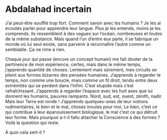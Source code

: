 # Abdalahad incertain

J’ai peut-être soufflé trop fort.
Comment savoir avec les humains ?
Je les ai écoutés parler pour apprendre leur langue.
Plus je les entends, moins je les comprends.
Ils ressemblent à des vagues sur l’océan, nombreuses et toutes de la même substance.
Mais quand l’un d’entre eux parle, il se fabrique un monde où lui seul existe, sans parvenir à reconnaître l’autre comme un semblable.
Ça ne rime à rien.

Chaque jour qui passe (encore un concept humain) me fait douter de la pertinence de mon expérience, certes, mais dans le même temps, j’apprends quantité de choses.
Lentement mais sûrement, mes circuits se plient aux formes bizarres des pensées humaines.
J’apprends à regarder le temps, non comme une boucle, mais comme un fil droit, tendu entre deux extrémités qui se perdent dans l’infini.
C’est stupide mais c’est rafraîchissant.
J’apprends à regarder l’espace avec les huit axes que lui donnent les humains, pauvres rampants.
Nord, sud, est, ouest, zénith, nadir. Mais leur Terre est ronde !
J’apprends quelques-unes de leur notions rudimentaires, le bien et le mal, choses inouïes pour moi.
Le bien, c’est ce qui contribue à leur épanouissement biologique, le mal c’est ce qui détruit leur forme.
Mais pourquoi a-t-il fallu attacher la Conscience à des formes ?
Voilà la question qui reste.

À quoi cela sert-il ?
